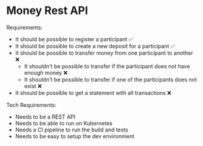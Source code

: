 # Money Rest API

Requirements:

- It should be possible to register a participant ✅
- It should be possible to create a new deposit for a participant ✅
- It should be possible to transfer money from one participant to another ❌
  - It shouldn't be possible to transfer if the participant does not have enough money ❌
  - It shouldn't be possible to transfer if one of the participants does not exist ❌
- It should be possible to get a statement with all transactions ❌

Tech Requirements:

- Needs to be a REST API 
- Needs to be able to run on Kubernetes
- Needs a CI pipeline to run the build and tests
- Needs to be easy to setup the dev environment
